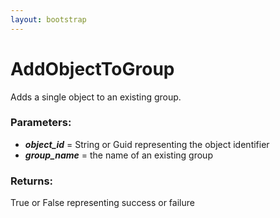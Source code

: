 ```yaml
---
layout: bootstrap
---
```


# AddObjectToGroup

Adds a single object to an existing group.
        

### Parameters:

- ***object_id*** = String or Guid representing the object identifier
- ***group_name*** = the name of an existing group
        

### Returns:


True or False representing success or failure
        
